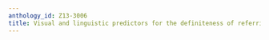 ```yaml
---
anthology_id: Z13-3006
title: Visual and linguistic predictors for the definiteness of referring expressions
---
```

